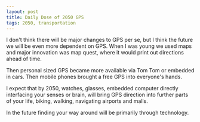 ```yaml
---
layout: post
title: Daily Dose of 2050 GPS
tags: 2050, transportation
---
```


I don't think there will be major changes to GPS per se, but I think the future we will be even more dependent on GPS. When I was young we used maps and major innovation was map quest, where it would print out directions ahead of time.

Then personal sized GPS became more available via Tom Tom or embedded in cars. Then mobile phones brought a free GPS into everyone's hands.

I expect that by 2050, watches, glasses, embedded computer directly interfacing your senses or brain, will bring GPS direction into further parts of your life, biking, walking, navigating airports and malls.

In the future finding your way around will be primarily through technology.
